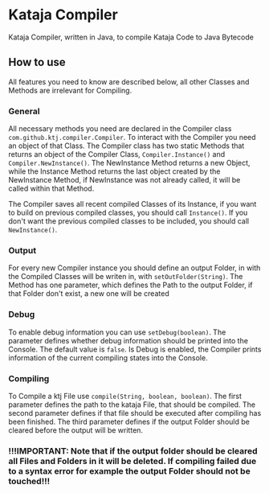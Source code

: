 # Kataja Compiler
Kataja Compiler, written in Java, to compile Kataja Code to Java Bytecode

## How to use
All features you need to know are described below, all other Classes and Methods are irrelevant for Compiling.

### General
All necessary methods you need are declared in the Compiler class ````com.github.ktj.compiler.Compiler````. To interact with the Compiler you need an object of that Class. The Compiler class has two static Methods that returns an object of the Compiler Class, ````Compiler.Instance()```` and ````Compiler.NewInstance()````. The NewInstance Method returns a new Object, while the Instance Method returns the last object created by the NewInstance Method, if NewInstance was not already called, it will be called within that Method.

The Compiler saves all recent compiled Classes of its Instance, if you want to build on previous compiled classes, you should call ````Instance()````. If you don't want the previous compiled classes to be included, you should call ````NewInstance()````.

### Output
For every new Compiler instance you should define an output Folder, in with the Compiled Classes will be writen in, with ````setOutFolder(String)````. The Method has one parameter, which defines the Path to the output Folder, if that Folder don't exist, a new one will be created

### Debug
To enable debug information you can use ````setDebug(boolean)````. The parameter defines whether debug information should be printed into the Console. The default value is ````false````. Is Debug is enabled, the Compiler prints information of the current compiling states into the Console.

### Compiling
To Compile a ktj File use ````compile(String, boolean, boolean)````. The first parameter defines the path to the kataja File, that should be compiled. The second parameter defines if that file should be executed after compiling has been finished. The third parameter defines if the output Folder should be cleared before the output will be written.

### !!!IMPORTANT: Note that if the output folder should be cleared all Files and Folders in it will be deleted. If compiling failed due to a syntax error for example the output Folder should not be touched!!!